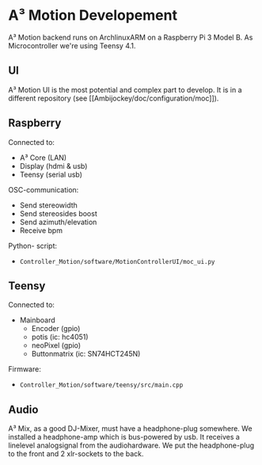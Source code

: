 # A³ Motion Developement
A³ Motion backend runs on ArchlinuxARM on a Raspberry Pi 3 Model B. As Microcontroller we're using Teensy 4.1. 

## UI
A³ Motion UI is the most potential and complex part to develop. It is in a different repository (see [[Ambijockey/doc/configuration/moc]]).

## Raspberry
Connected to:
- A³ Core (LAN)
- Display (hdmi & usb)
- Teensy (serial usb)

OSC-communication:
- Send stereowidth
- Send stereosides boost
- Send azimuth/elevation
- Receive bpm

Python- script:
- ```Controller_Motion/software/MotionControllerUI/moc_ui.py```

## Teensy
Connected to:
- Mainboard
	- Encoder (gpio)
	- potis (ic: hc4051)
	- neoPixel (gpio)
	- Buttonmatrix (ic: SN74HCT245N)

Firmware:
- ```Controller_Motion/software/teensy/src/main.cpp```

## Audio
A³ Mix, as a good DJ-Mixer, must have a headphone-plug somewhere. We installed a headphone-amp which is bus-powered by usb. It receives a linelevel analogsignal from the audiohardware. We put the headphone-plug to the front and 2 xlr-sockets to the back.
